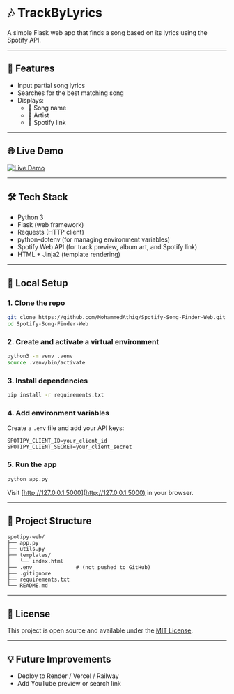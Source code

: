 # 🎶 TrackByLyrics

A simple Flask web app that finds a song based on its lyrics using the Spotify API.

---

## 🚀 Features

- Input partial song lyrics
- Searches for the best matching song
- Displays:
  - 🎵 Song name
  - 🎤 Artist
  - 🔗 Spotify link

---

## 🌐 Live Demo

[![Live Demo](https://img.shields.io/badge/Live-Demo-brightgreen?style=for-the-badge)](https://spotify-song-finder-using-lyrics.onrender.com)

---

## 🛠️ Tech Stack

- Python 3
- Flask (web framework)
- Requests (HTTP client)
- python-dotenv (for managing environment variables)
- Spotify Web API (for track preview, album art, and Spotify link)
- HTML + Jinja2 (template rendering)

---

## 🧪 Local Setup

### 1. Clone the repo

```bash
git clone https://github.com/MohammedAthiq/Spotify-Song-Finder-Web.git
cd Spotify-Song-Finder-Web
```

### 2. Create and activate a virtual environment

```bash
python3 -m venv .venv
source .venv/bin/activate
```

### 3. Install dependencies

```bash
pip install -r requirements.txt
```

### 4. Add environment variables

Create a `.env` file and add your API keys:

```env
SPOTIPY_CLIENT_ID=your_client_id
SPOTIPY_CLIENT_SECRET=your_client_secret
```

### 5. Run the app

```bash
python app.py
```

Visit [http://127.0.0.1:5000](http://127.0.0.1:5000) in your browser.

---

## 📂 Project Structure

```
spotipy-web/
├── app.py
├── utils.py
├── templates/
│   └── index.html
├── .env              # (not pushed to GitHub)
├── .gitignore
├── requirements.txt
└── README.md
```

---

## 🧾 License

This project is open source and available under the [MIT License](LICENSE).

---

## 💡 Future Improvements

- Deploy to Render / Vercel / Railway
- Add YouTube preview or search link 
